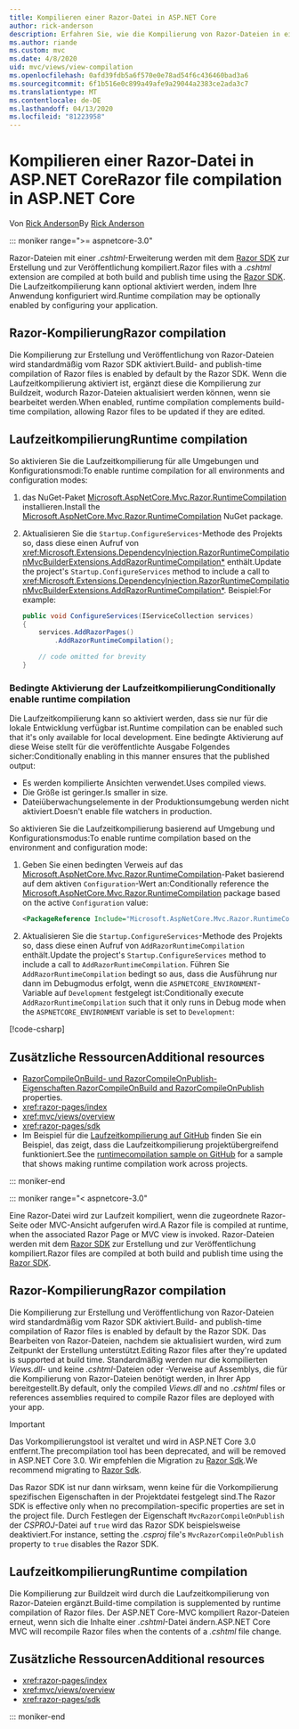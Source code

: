 ```yaml
---
title: Kompilieren einer Razor-Datei in ASP.NET Core
author: rick-anderson
description: Erfahren Sie, wie die Kompilierung von Razor-Dateien in einer ASP.NET Core-App auftreten kann.
ms.author: riande
ms.custom: mvc
ms.date: 4/8/2020
uid: mvc/views/view-compilation
ms.openlocfilehash: 0afd39fdb5a6f570e0e78ad54f6c436460bad3a6
ms.sourcegitcommit: 6f1b516e0c899a49afe9a29044a2383ce2ada3c7
ms.translationtype: MT
ms.contentlocale: de-DE
ms.lasthandoff: 04/13/2020
ms.locfileid: "81223958"
---
```

# <a name="razor-file-compilation-in-aspnet-core"></a><span data-ttu-id="878f7-103">Kompilieren einer Razor-Datei in ASP.NET Core</span><span class="sxs-lookup"><span data-stu-id="878f7-103">Razor file compilation in ASP.NET Core</span></span>

<span data-ttu-id="878f7-104">Von [Rick Anderson](https://twitter.com/RickAndMSFT)</span><span class="sxs-lookup"><span data-stu-id="878f7-104">By [Rick Anderson](https://twitter.com/RickAndMSFT)</span></span>

::: moniker range=">= aspnetcore-3.0"

<span data-ttu-id="878f7-105">Razor-Dateien mit einer *.cshtml*-Erweiterung werden mit dem [Razor SDK](xref:razor-pages/sdk) zur Erstellung und zur Veröffentlichung kompiliert.</span><span class="sxs-lookup"><span data-stu-id="878f7-105">Razor files with a *.cshtml* extension are compiled at both build and publish time using the [Razor SDK](xref:razor-pages/sdk).</span></span> <span data-ttu-id="878f7-106">Die Laufzeitkompilierung kann optional aktiviert werden, indem Ihre Anwendung konfiguriert wird.</span><span class="sxs-lookup"><span data-stu-id="878f7-106">Runtime compilation may be optionally enabled by configuring your application.</span></span>

## <a name="razor-compilation"></a><span data-ttu-id="878f7-107">Razor-Kompilierung</span><span class="sxs-lookup"><span data-stu-id="878f7-107">Razor compilation</span></span>

<span data-ttu-id="878f7-108">Die Kompilierung zur Erstellung und Veröffentlichung von Razor-Dateien wird standardmäßig vom Razor SDK aktiviert.</span><span class="sxs-lookup"><span data-stu-id="878f7-108">Build- and publish-time compilation of Razor files is enabled by default by the Razor SDK.</span></span> <span data-ttu-id="878f7-109">Wenn die Laufzeitkompilierung aktiviert ist, ergänzt diese die Kompilierung zur Buildzeit, wodurch Razor-Dateien aktualisiert werden können, wenn sie bearbeitet werden.</span><span class="sxs-lookup"><span data-stu-id="878f7-109">When enabled, runtime compilation complements build-time compilation, allowing Razor files to be updated if they are edited.</span></span>

## <a name="runtime-compilation"></a><span data-ttu-id="878f7-110">Laufzeitkompilierung</span><span class="sxs-lookup"><span data-stu-id="878f7-110">Runtime compilation</span></span>

<span data-ttu-id="878f7-111">So aktivieren Sie die Laufzeitkompilierung für alle Umgebungen und Konfigurationsmodi:</span><span class="sxs-lookup"><span data-stu-id="878f7-111">To enable runtime compilation for all environments and configuration modes:</span></span>

1. <span data-ttu-id="878f7-112">das NuGet-Paket [Microsoft.AspNetCore.Mvc.Razor.RuntimeCompilation](https://www.nuget.org/packages/Microsoft.AspNetCore.Mvc.Razor.RuntimeCompilation/) installieren.</span><span class="sxs-lookup"><span data-stu-id="878f7-112">Install the [Microsoft.AspNetCore.Mvc.Razor.RuntimeCompilation](https://www.nuget.org/packages/Microsoft.AspNetCore.Mvc.Razor.RuntimeCompilation/) NuGet package.</span></span>

1. <span data-ttu-id="878f7-113">Aktualisieren Sie die `Startup.ConfigureServices`-Methode des Projekts so, dass diese einen Aufruf von <xref:Microsoft.Extensions.DependencyInjection.RazorRuntimeCompilationMvcBuilderExtensions.AddRazorRuntimeCompilation*> enthält.</span><span class="sxs-lookup"><span data-stu-id="878f7-113">Update the project's `Startup.ConfigureServices` method to include a call to <xref:Microsoft.Extensions.DependencyInjection.RazorRuntimeCompilationMvcBuilderExtensions.AddRazorRuntimeCompilation*>.</span></span> <span data-ttu-id="878f7-114">Beispiel:</span><span class="sxs-lookup"><span data-stu-id="878f7-114">For example:</span></span>

    ```csharp
    public void ConfigureServices(IServiceCollection services)
    {
        services.AddRazorPages()
            .AddRazorRuntimeCompilation();

        // code omitted for brevity
    }
    ```

### <a name="conditionally-enable-runtime-compilation"></a><span data-ttu-id="878f7-115">Bedingte Aktivierung der Laufzeitkompilierung</span><span class="sxs-lookup"><span data-stu-id="878f7-115">Conditionally enable runtime compilation</span></span>

<span data-ttu-id="878f7-116">Die Laufzeitkompilierung kann so aktiviert werden, dass sie nur für die lokale Entwicklung verfügbar ist.</span><span class="sxs-lookup"><span data-stu-id="878f7-116">Runtime compilation can be enabled such that it's only available for local development.</span></span> <span data-ttu-id="878f7-117">Eine bedingte Aktivierung auf diese Weise stellt für die veröffentlichte Ausgabe Folgendes sicher:</span><span class="sxs-lookup"><span data-stu-id="878f7-117">Conditionally enabling in this manner ensures that the published output:</span></span>

* <span data-ttu-id="878f7-118">Es werden kompilierte Ansichten verwendet.</span><span class="sxs-lookup"><span data-stu-id="878f7-118">Uses compiled views.</span></span>
* <span data-ttu-id="878f7-119">Die Größe ist geringer.</span><span class="sxs-lookup"><span data-stu-id="878f7-119">Is smaller in size.</span></span>
* <span data-ttu-id="878f7-120">Dateiüberwachungselemente in der Produktionsumgebung werden nicht aktiviert.</span><span class="sxs-lookup"><span data-stu-id="878f7-120">Doesn't enable file watchers in production.</span></span>

<span data-ttu-id="878f7-121">So aktivieren Sie die Laufzeitkompilierung basierend auf Umgebung und Konfigurationsmodus:</span><span class="sxs-lookup"><span data-stu-id="878f7-121">To enable runtime compilation based on the environment and configuration mode:</span></span>

1. <span data-ttu-id="878f7-122">Geben Sie einen bedingten Verweis auf das [Microsoft.AspNetCore.Mvc.Razor.RuntimeCompilation](https://www.nuget.org/packages/Microsoft.AspNetCore.Mvc.Razor.RuntimeCompilation/)-Paket basierend auf dem aktiven `Configuration`-Wert an:</span><span class="sxs-lookup"><span data-stu-id="878f7-122">Conditionally reference the [Microsoft.AspNetCore.Mvc.Razor.RuntimeCompilation](https://www.nuget.org/packages/Microsoft.AspNetCore.Mvc.Razor.RuntimeCompilation/) package based on the active `Configuration` value:</span></span>

    ```xml
    <PackageReference Include="Microsoft.AspNetCore.Mvc.Razor.RuntimeCompilation" Version="3.1.0" Condition="'$(Configuration)' == 'Debug'" />
    ```

1. <span data-ttu-id="878f7-123">Aktualisieren Sie die `Startup.ConfigureServices`-Methode des Projekts so, dass diese einen Aufruf von `AddRazorRuntimeCompilation` enthält.</span><span class="sxs-lookup"><span data-stu-id="878f7-123">Update the project's `Startup.ConfigureServices` method to include a call to `AddRazorRuntimeCompilation`.</span></span> <span data-ttu-id="878f7-124">Führen Sie `AddRazorRuntimeCompilation` bedingt so aus, dass die Ausführung nur dann im Debugmodus erfolgt, wenn die `ASPNETCORE_ENVIRONMENT`-Variable auf `Development` festgelegt ist:</span><span class="sxs-lookup"><span data-stu-id="878f7-124">Conditionally execute `AddRazorRuntimeCompilation` such that it only runs in Debug mode when the `ASPNETCORE_ENVIRONMENT` variable is set to `Development`:</span></span>

  [!code-csharp[](~/mvc/views/view-compilation/sample/Startup.cs?name=snippet)]

## <a name="additional-resources"></a><span data-ttu-id="878f7-125">Zusätzliche Ressourcen</span><span class="sxs-lookup"><span data-stu-id="878f7-125">Additional resources</span></span>

* <span data-ttu-id="878f7-126">[RazorCompileOnBuild- und RazorCompileOnPublish-Eigenschaften.](xref:razor-pages/sdk#properties)</span><span class="sxs-lookup"><span data-stu-id="878f7-126">[RazorCompileOnBuild and RazorCompileOnPublish](xref:razor-pages/sdk#properties) properties.</span></span>
* <xref:razor-pages/index>
* <xref:mvc/views/overview>
* <xref:razor-pages/sdk>
* <span data-ttu-id="878f7-127">Im Beispiel für die [Laufzeitkompilierung auf GitHub](https://github.com/aspnet/samples/tree/master/samples/aspnetcore/mvc/runtimecompilation) finden Sie ein Beispiel, das zeigt, dass die Laufzeitkompilierung projektübergreifend funktioniert.</span><span class="sxs-lookup"><span data-stu-id="878f7-127">See the [runtimecompilation sample on GitHub](https://github.com/aspnet/samples/tree/master/samples/aspnetcore/mvc/runtimecompilation) for a sample that shows making runtime compilation work across projects.</span></span>

::: moniker-end

::: moniker range="< aspnetcore-3.0"

<span data-ttu-id="878f7-128">Eine Razor-Datei wird zur Laufzeit kompiliert, wenn die zugeordnete Razor-Seite oder MVC-Ansicht aufgerufen wird.</span><span class="sxs-lookup"><span data-stu-id="878f7-128">A Razor file is compiled at runtime, when the associated Razor Page or MVC view is invoked.</span></span> <span data-ttu-id="878f7-129">Razor-Dateien werden mit dem [Razor SDK](xref:razor-pages/sdk) zur Erstellung und zur Veröffentlichung kompiliert.</span><span class="sxs-lookup"><span data-stu-id="878f7-129">Razor files are compiled at both build and publish time using the [Razor SDK](xref:razor-pages/sdk).</span></span>

## <a name="razor-compilation"></a><span data-ttu-id="878f7-130">Razor-Kompilierung</span><span class="sxs-lookup"><span data-stu-id="878f7-130">Razor compilation</span></span>

<span data-ttu-id="878f7-131">Die Kompilierung zur Erstellung und Veröffentlichung von Razor-Dateien wird standardmäßig vom Razor SDK aktiviert.</span><span class="sxs-lookup"><span data-stu-id="878f7-131">Build- and publish-time compilation of Razor files is enabled by default by the Razor SDK.</span></span> <span data-ttu-id="878f7-132">Das Bearbeiten von Razor-Dateien, nachdem sie aktualisiert wurden, wird zum Zeitpunkt der Erstellung unterstützt.</span><span class="sxs-lookup"><span data-stu-id="878f7-132">Editing Razor files after they're updated is supported at build time.</span></span> <span data-ttu-id="878f7-133">Standardmäßig werden nur die kompilierten *Views.dll*- und keine *.cshtml*-Dateien oder -Verweise auf Assemblys, die für die Kompilierung von Razor-Dateien benötigt werden, in Ihrer App bereitgestellt.</span><span class="sxs-lookup"><span data-stu-id="878f7-133">By default, only the compiled *Views.dll* and no *.cshtml* files or references assemblies required to compile Razor files are deployed with your app.</span></span>

> [!IMPORTANT]
> <span data-ttu-id="878f7-134">Das Vorkompilierungstool ist veraltet und wird in ASP.NET Core 3.0 entfernt.</span><span class="sxs-lookup"><span data-stu-id="878f7-134">The precompilation tool has been deprecated, and will be removed in ASP.NET Core 3.0.</span></span> <span data-ttu-id="878f7-135">Wir empfehlen die Migration zu [Razor Sdk](xref:razor-pages/sdk).</span><span class="sxs-lookup"><span data-stu-id="878f7-135">We recommend migrating to [Razor Sdk](xref:razor-pages/sdk).</span></span>
>
> <span data-ttu-id="878f7-136">Das Razor SDK ist nur dann wirksam, wenn keine für die Vorkompilierung spezifischen Eigenschaften in der Projektdatei festgelegt sind.</span><span class="sxs-lookup"><span data-stu-id="878f7-136">The Razor SDK is effective only when no precompilation-specific properties are set in the project file.</span></span> <span data-ttu-id="878f7-137">Durch Festlegen der Eigenschaft `MvcRazorCompileOnPublish` der *CSPROJ*-Datei auf `true` wird das Razor SDK beispielsweise deaktiviert.</span><span class="sxs-lookup"><span data-stu-id="878f7-137">For instance, setting the *.csproj* file's `MvcRazorCompileOnPublish` property to `true` disables the Razor SDK.</span></span>

## <a name="runtime-compilation"></a><span data-ttu-id="878f7-138">Laufzeitkompilierung</span><span class="sxs-lookup"><span data-stu-id="878f7-138">Runtime compilation</span></span>

<span data-ttu-id="878f7-139">Die Kompilierung zur Buildzeit wird durch die Laufzeitkompilierung von Razor-Dateien ergänzt.</span><span class="sxs-lookup"><span data-stu-id="878f7-139">Build-time compilation is supplemented by runtime compilation of Razor files.</span></span> <span data-ttu-id="878f7-140">Der ASP.NET Core-MVC kompiliert Razor-Dateien erneut, wenn sich die Inhalte einer *.cshtml*-Datei ändern.</span><span class="sxs-lookup"><span data-stu-id="878f7-140">ASP.NET Core MVC will recompile Razor files when the contents of a *.cshtml* file change.</span></span>

## <a name="additional-resources"></a><span data-ttu-id="878f7-141">Zusätzliche Ressourcen</span><span class="sxs-lookup"><span data-stu-id="878f7-141">Additional resources</span></span>

* <xref:razor-pages/index>
* <xref:mvc/views/overview>
* <xref:razor-pages/sdk>

::: moniker-end
